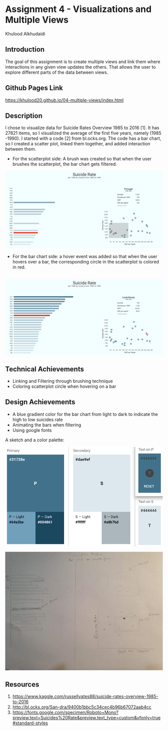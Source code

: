 Assignment 4 - Visualizations and Multiple Views  
===
Khulood Alkhudaidi

Introduction
---
The goal of this assignment is to create multiple views and link them where interactions in any given view updates the others. 
That allows the user to explore different parts of the data between views.

Github Pages Link
---
https://khulood20.github.io/04-multiple-views/index.html

Description
---
<p>I chose to visualize data for Suicide Rates Overview 1985 to 2016 [1]. It has 27821 items, so I visualized the average of the first five years, namely (1985 -1990). 
I started with a code [2] from bl.ocks.org. The code has a bar chart, so I created a scatter plot, linked them together, and added interaction between them. </p>

- For the scatterplot side: A brush was created so that when the user brushes the scatterplot, the bar chart gets filtered. </br>

![screenshot1](https://github.com/Khulood20/04-multiple-views/blob/main/img/screen1.png)

- For the bar chart side: a hover event was added so that when the user hovers over a bar, the corresponding circle in the scatterplot is colored in red. </br> </br>

![screenshot2](https://github.com/Khulood20/04-multiple-views/blob/main/img/screen2.png)


Technical Achievements
---
- Linking and Filtering through brushing technique
- Coloring scatterplot circle when hovering on a bar

Design Achievements
---
- A blue gradient color for the bar chart from light to dark to indicate the high to low suicides rate
- Animating the bars when filtering
- Using google fonts

<p> A sketch and a color palette: </p>

![pa](https://github.com/Khulood20/04-multiple-views/blob/main/img/pa.png)

![sketch](https://github.com/Khulood20/04-multiple-views/blob/main/img/screen.jpeg)


Resources
---

1. https://www.kaggle.com/russellyates88/suicide-rates-overview-1985-to-2016
2. http://bl.ocks.org/San-dra/9400b1bbc5c34cec4b96b67072aab4cc
3. https://fonts.google.com/specimen/Roboto+Mono?preview.text=Suicides%20Rate&preview.text_type=custom&vfonly=true#standard-styles
